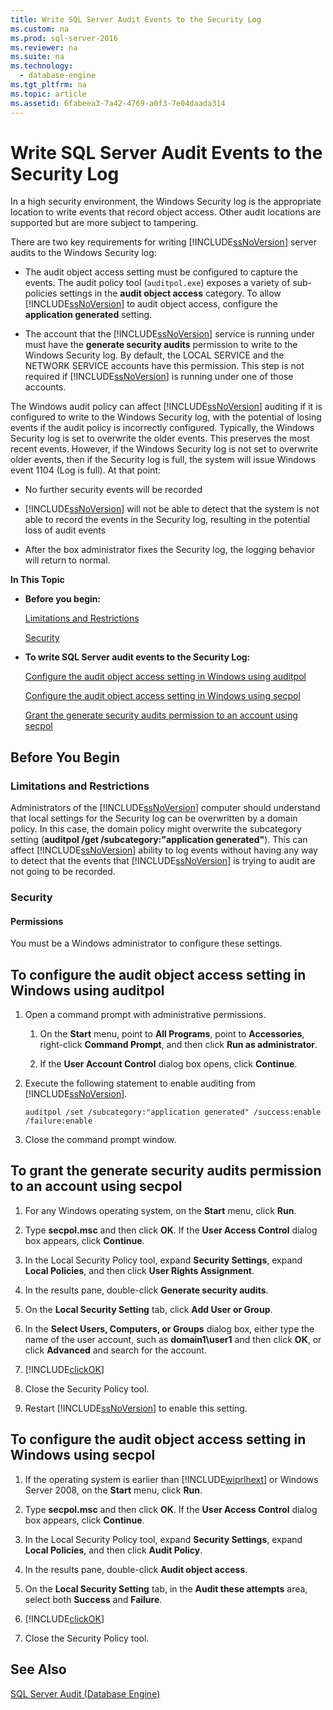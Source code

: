 ```yaml
---
title: Write SQL Server Audit Events to the Security Log
ms.custom: na
ms.prod: sql-server-2016
ms.reviewer: na
ms.suite: na
ms.technology: 
  - database-engine
ms.tgt_pltfrm: na
ms.topic: article
ms.assetid: 6fabeea3-7a42-4769-a0f3-7e04daada314
---
```

# Write SQL Server Audit Events to the Security Log
  In a high security environment, the Windows Security log is the appropriate location to write events that record object access. Other audit locations are supported but are more subject to tampering.  
  
 There are two key requirements for writing [!INCLUDE[ssNoVersion](../../Topics/TopicNameContainA/includes/ssNoVersion_md.md)] server audits to the Windows Security log:  
  
-   The audit object access setting must be configured to capture the events. The audit policy tool (`auditpol.exe`) exposes a variety of sub-policies settings in the **audit object access** category. To allow [!INCLUDE[ssNoVersion](../../Topics/TopicNameContainA/includes/ssNoVersion_md.md)] to audit object access, configure the **application generated** setting.  
  
-   The account that the [!INCLUDE[ssNoVersion](../../Topics/TopicNameContainA/includes/ssNoVersion_md.md)] service is running under must have the **generate security audits** permission to write to the Windows Security log. By default, the LOCAL SERVICE and the NETWORK SERVICE accounts have this permission. This step is not required if [!INCLUDE[ssNoVersion](../../Topics/TopicNameContainA/includes/ssNoVersion_md.md)] is running under one of those accounts.  
  
 The Windows audit policy can affect [!INCLUDE[ssNoVersion](../../Topics/TopicNameContainA/includes/ssNoVersion_md.md)] auditing if it is configured to write to the Windows Security log, with the potential of losing events if the audit policy is incorrectly configured. Typically, the Windows Security log is set to overwrite the older events. This preserves the most recent events. However, if the Windows Security log is not set to overwrite older events, then if the Security log is full, the system will issue Windows event 1104 (Log is full). At that point:  
  
-   No further security events will be recorded  
  
-   [!INCLUDE[ssNoVersion](../../Topics/TopicNameContainA/includes/ssNoVersion_md.md)] will not be able to detect that the system is not able to record the events in the Security log, resulting in the potential loss of audit events  
  
-   After the box administrator fixes the Security log, the logging behavior will return to normal.  
  
 **In This Topic**  
  
-   **Before you begin:**  
  
     [Limitations and Restrictions](#Restrictions)  
  
     [Security](#Security)  
  
-   **To write SQL Server audit events to the Security Log:**  
  
     [Configure the audit object access setting in Windows using auditpol](#auditpolAccess)  
  
     [Configure the audit object access setting in Windows using secpol](#secpolAccess)  
  
     [Grant the generate security audits permission to an account using secpol](#secpolPermission)  
  
##  <a name="BeforeYouBegin"></a> Before You Begin  
  
###  <a name="Restrictions"></a> Limitations and Restrictions  
 Administrators of the [!INCLUDE[ssNoVersion](../../Topics/TopicNameContainA/includes/ssNoVersion_md.md)] computer should understand that local settings for the Security log can be overwritten by a domain policy. In this case, the domain policy might overwrite the subcategory setting (**auditpol /get /subcategory:"application generated"**). This can affect [!INCLUDE[ssNoVersion](../../Topics/TopicNameContainA/includes/ssNoVersion_md.md)] ability to log events without having any way to detect that the events that [!INCLUDE[ssNoVersion](../../Topics/TopicNameContainA/includes/ssNoVersion_md.md)] is trying to audit are not going to be recorded.  
  
###  <a name="Security"></a> Security  
  
####  <a name="Permissions"></a> Permissions  
 You must be a Windows administrator to configure these settings.  
  
##  <a name="auditpolAccess"></a> To configure the audit object access setting in Windows using auditpol  
  
1.  Open a command prompt with administrative permissions.  
  
    1.  On the **Start** menu, point to **All Programs**, point to **Accessories**, right-click **Command Prompt**, and then click **Run as administrator**.  
  
    2.  If the **User Account Control** dialog box opens, click **Continue**.  
  
2.  Execute the following statement to enable auditing from [!INCLUDE[ssNoVersion](../../Topics/TopicNameContainA/includes/ssNoVersion_md.md)].  
  
    ```  
    auditpol /set /subcategory:"application generated" /success:enable /failure:enable  
    ```  
  
3.  Close the command prompt window.  
  
##  <a name="secpolAccess"></a> To grant the generate security audits permission to an account using secpol  
  
1.  For any Windows operating system, on the **Start** menu, click **Run**.  
  
2.  Type **secpol.msc** and then click **OK**. If the **User Access Control** dialog box appears, click **Continue**.  
  
3.  In the Local Security Policy tool, expand **Security Settings**, expand **Local Policies**, and then click **User Rights Assignment**.  
  
4.  In the results pane, double-click **Generate security audits**.  
  
5.  On the **Local Security Setting** tab, click **Add User or Group**.  
  
6.  In the **Select Users, Computers, or Groups** dialog box, either type the name of the user account, such as **domain1\user1** and then click **OK**, or click **Advanced** and search for the account.  
  
7.  [!INCLUDE[clickOK](../../Topics/TopicNameContainA/includes/clickOK_md.md)]  
  
8.  Close the Security Policy tool.  
  
9. Restart [!INCLUDE[ssNoVersion](../../Topics/TopicNameContainA/includes/ssNoVersion_md.md)] to enable this setting.  
  
##  <a name="secpolPermission"></a> To configure the audit object access setting in Windows using secpol  
  
1.  If the operating system is earlier than [!INCLUDE[wiprlhext](../../Topics/TopicNameContainA/includes/wiprlhext_md.md)] or Windows Server 2008, on the **Start** menu, click **Run**.  
  
2.  Type **secpol.msc** and then click **OK**. If the **User Access Control** dialog box appears, click **Continue**.  
  
3.  In the Local Security Policy tool, expand **Security Settings**, expand **Local Policies**, and then click **Audit Policy**.  
  
4.  In the results pane, double-click **Audit object access**.  
  
5.  On the **Local Security Setting** tab, in the **Audit these attempts** area, select both **Success** and **Failure**.  
  
6.  [!INCLUDE[clickOK](../../Topics/TopicNameContainA/includes/clickOK_md.md)]  
  
7.  Close the Security Policy tool.  
  
## See Also  
 [SQL Server Audit &#40;Database Engine&#41;](../../Topics/TopicNameNotContainA/SQL-Server-Audit--Database-Engine-.md)  
  
  